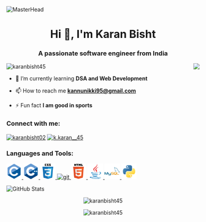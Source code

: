 ![MasterHead](https://user-images.githubusercontent.com/65373279/148280039-301b677b-74e7-49f8-af75-15e7c9253d74.png)
<h1 align="center">Hi 👋, I'm Karan Bisht</h1>
<h3 align="center">A passionate software engineer from India</h3>
<img align ="right" src="https://media.giphy.com/media/dWesBcTLavkZuG35MI/giphy.gif" height="300"/>

<p align="left"> <img src="https://komarev.com/ghpvc/?username=karanbisht45&label=Profile%20views&color=0e75b6&style=flat" alt="karanbisht45" /> </p>

- 🌱 I’m currently learning **DSA and Web Development**

- 📫 How to reach me **kannunikki95@gmail.com**

- ⚡ Fun fact **I am good in sports**

<h3 align="left">Connect with me:</h3>
<p align="left">
<a href="https://linkedin.com/in/karanbisht02" target="blank"><img align="center" src="https://raw.githubusercontent.com/rahuldkjain/github-profile-readme-generator/master/src/images/icons/Social/linked-in-alt.svg" alt="karanbisht02" height="30" width="40" /></a>
<a href="https://instagram.com/k.karan__45" target="blank"><img align="center" src="https://raw.githubusercontent.com/rahuldkjain/github-profile-readme-generator/master/src/images/icons/Social/instagram.svg" alt="k.karan__45" height="30" width="40" /></a>
</p>

<h3 align="left">Languages and Tools:</h3>
<p align="left"> <a href="https://www.cprogramming.com/" target="_blank" rel="noreferrer"> <img src="https://raw.githubusercontent.com/devicons/devicon/master/icons/c/c-original.svg" alt="c" width="40" height="40"/> </a> <a href="https://www.w3schools.com/cpp/" target="_blank" rel="noreferrer"> <img src="https://raw.githubusercontent.com/devicons/devicon/master/icons/cplusplus/cplusplus-original.svg" alt="cplusplus" width="40" height="40"/> </a> <a href="https://www.w3schools.com/css/" target="_blank" rel="noreferrer"> <img src="https://raw.githubusercontent.com/devicons/devicon/master/icons/css3/css3-original-wordmark.svg" alt="css3" width="40" height="40"/> </a> <a href="https://git-scm.com/" target="_blank" rel="noreferrer"> <img src="https://www.vectorlogo.zone/logos/git-scm/git-scm-icon.svg" alt="git" width="40" height="40"/> </a> <a href="https://www.w3.org/html/" target="_blank" rel="noreferrer"> <img src="https://raw.githubusercontent.com/devicons/devicon/master/icons/html5/html5-original-wordmark.svg" alt="html5" width="40" height="40"/> </a> <a href="https://www.java.com" target="_blank" rel="noreferrer"> <img src="https://raw.githubusercontent.com/devicons/devicon/master/icons/java/java-original.svg" alt="java" width="40" height="40"/> </a> <a href="https://www.mysql.com/" target="_blank" rel="noreferrer"> <img src="https://raw.githubusercontent.com/devicons/devicon/master/icons/mysql/mysql-original-wordmark.svg" alt="mysql" width="40" height="40"/> </a> <a href="https://www.python.org" target="_blank" rel="noreferrer"> <img src="https://raw.githubusercontent.com/devicons/devicon/master/icons/python/python-original.svg" alt="python" width="40" height="40"/> </a> </p>

<p align="left"><img src="https://github-readme-stats.vercel.app/api/top-langs?username=karanbisht45&show_icons=true&locale=en&layout=compact&theme=react&langs_count=5&v=1" alt="GitHub Stats" /></p>

<p align="center"><img src="https://github-readme-stats.vercel.app/api?username=karanbisht45&show_icons=true&locale=en&theme=react" alt="karanbisht45" /></p>

<p align="center"><img src="https://github-readme-streak-stats.herokuapp.com/?user=karanbisht45&theme=react" alt="karanbisht45" /></p>


